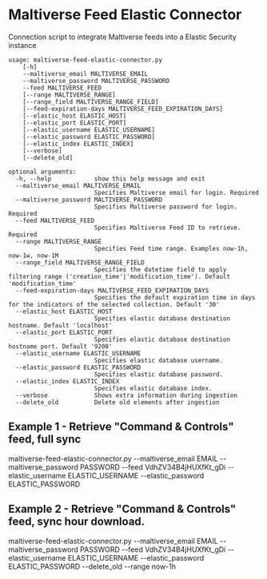 # Maltiverse Feed Elastic Connector
Connection script to integrate Maltiverse feeds into a Elastic Security instance

```
usage: maltiverse-feed-elastic-connector.py 
    [-h] 
    --maltiverse_email MALTIVERSE_EMAIL
    --maltiverse_password MALTIVERSE_PASSWORD
    --feed MALTIVERSE_FEED
    [--range MALTIVERSE_RANGE]
    [--range_field MALTIVERSE_RANGE_FIELD]
    [--feed-expiration-days MALTIVERSE_FEED_EXPIRATION_DAYS]
    [--elastic_host ELASTIC_HOST]
    [--elastic_port ELASTIC_PORT]
    [--elastic_username ELASTIC_USERNAME]
    [--elastic_password ELASTIC_PASSWORD]
    [--elastic_index ELASTIC_INDEX]
    [--verbose]
    [--delete_old]

optional arguments:
  -h, --help            show this help message and exit
  --maltiverse_email MALTIVERSE_EMAIL
                        Specifies Maltiverse email for login. Required
  --maltiverse_password MALTIVERSE_PASSWORD
                        Specifies Maltiverse password for login. Required
  --feed MALTIVERSE_FEED
                        Specifies Maltiverse Feed ID to retrieve. Required
  --range MALTIVERSE_RANGE
                        Specifies Feed time range. Examples now-1h, now-1w, now-1M
  --range_field MALTIVERSE_RANGE_FIELD
                        Specifies the datetime field to apply filtering range ('creation_time'|'modification_time'). Default 'modification_time'
  --feed-expiration-days MALTIVERSE_FEED_EXPIRATION_DAYS
                        Specifies the default expiration time in days for the indicators of the selected collection. Default '30'
  --elastic_host ELASTIC_HOST
                        Specifies elastic database destination hostname. Default 'localhost'
  --elastic_port ELASTIC_PORT
                        Specifies elastic database destination hostname port. Default '9200'
  --elastic_username ELASTIC_USERNAME
                        Specifies elastic database username.
  --elastic_password ELASTIC_PASSWORD
                        Specifies elastic database password.
  --elastic_index ELASTIC_INDEX
                        Specifies elastic database index.
  --verbose             Shows extra information during ingestion
  --delete_old          Delete old elements after ingestion
```

## Example 1 - Retrieve "Command & Controls" feed, full sync
maltiverse-feed-elastic-connector.py  --maltiverse_email EMAIL --maltiverse_password PASSWORD --feed VdhZV34B4jHUXfKt_gDi --elastic_username ELASTIC_USERNAME --elastic_password ELASTIC_PASSWORD

## Example 2 - Retrieve "Command & Controls" feed, sync hour download.
maltiverse-feed-elastic-connector.py  --maltiverse_email EMAIL --maltiverse_password PASSWORD --feed VdhZV34B4jHUXfKt_gDi --elastic_username ELASTIC_USERNAME --elastic_password ELASTIC_PASSWORD --delete_old --range now-1h
